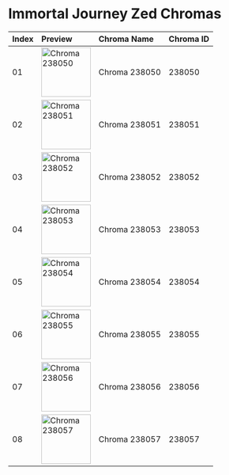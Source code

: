 # Immortal Journey Zed Chromas

| Index | Preview | Chroma Name | Chroma ID |
|:---|:---|:---|:---|
| 01 | <img src='https://raw.communitydragon.org/latest/plugins/rcp-be-lol-game-data/global/default/v1/champion-chroma-images/238/238050.png' alt='Chroma 238050' width='100'> | Chroma 238050 | 238050 |
| 02 | <img src='https://raw.communitydragon.org/latest/plugins/rcp-be-lol-game-data/global/default/v1/champion-chroma-images/238/238051.png' alt='Chroma 238051' width='100'> | Chroma 238051 | 238051 |
| 03 | <img src='https://raw.communitydragon.org/latest/plugins/rcp-be-lol-game-data/global/default/v1/champion-chroma-images/238/238052.png' alt='Chroma 238052' width='100'> | Chroma 238052 | 238052 |
| 04 | <img src='https://raw.communitydragon.org/latest/plugins/rcp-be-lol-game-data/global/default/v1/champion-chroma-images/238/238053.png' alt='Chroma 238053' width='100'> | Chroma 238053 | 238053 |
| 05 | <img src='https://raw.communitydragon.org/latest/plugins/rcp-be-lol-game-data/global/default/v1/champion-chroma-images/238/238054.png' alt='Chroma 238054' width='100'> | Chroma 238054 | 238054 |
| 06 | <img src='https://raw.communitydragon.org/latest/plugins/rcp-be-lol-game-data/global/default/v1/champion-chroma-images/238/238055.png' alt='Chroma 238055' width='100'> | Chroma 238055 | 238055 |
| 07 | <img src='https://raw.communitydragon.org/latest/plugins/rcp-be-lol-game-data/global/default/v1/champion-chroma-images/238/238056.png' alt='Chroma 238056' width='100'> | Chroma 238056 | 238056 |
| 08 | <img src='https://raw.communitydragon.org/latest/plugins/rcp-be-lol-game-data/global/default/v1/champion-chroma-images/238/238057.png' alt='Chroma 238057' width='100'> | Chroma 238057 | 238057 |
